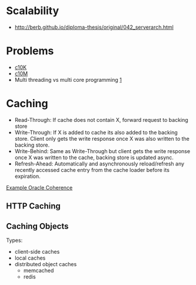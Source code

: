 Scalability
===========

 * http://berb.github.io/diploma-thesis/original/042_serverarch.html
 
# Problems

 * [c10K](http://www.kegel.com/c10k.html)
 * [c10M](http://highscalability.com/blog/2013/5/13/the-secret-to-10-million-concurrent-connections-the-kernel-i.html)
 * Multi threading vs multi core programming [1](http://blog.erratasec.com/2013/02/multi-core-scaling-its-not-multi.html#.WI3KSBvhBaQ)

# Caching

 * Read-Through: If cache does not contain X, forward request to backing store
 * Write-Through: If X is added to cache its also added to the backing store. 
   Client only gets the write response once X was also written to the backing store.
 * Write-Behind: Same as Write-Through but client gets the write response once X was written to the cache, 
   backing store is updated async.
 * Refresh-Ahead: Automatically and asynchronously reload/refresh any recently accessed cache entry from the cache loader before its expiration.

[Example Oracle Coherence](https://docs.oracle.com/cd/E15357_01/coh.360/e15723/cache_rtwtwbra.htm#COHDG5177)

## HTTP Caching

## Caching Objects

Types:
 * client-side caches 
 * local caches
 * distributed object caches
   * memcached
   * redis 
